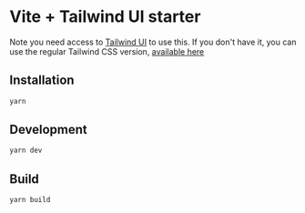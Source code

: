# Vite + Tailwind UI starter

Note you need access to [Tailwind UI](https://tailwindui.com) to use this. If you don't have it, you can use the regular Tailwind CSS version, [available here](#TODO)

## Installation

```sh
yarn
```

## Development

```sh
yarn dev
```

## Build

```sh
yarn build
```
